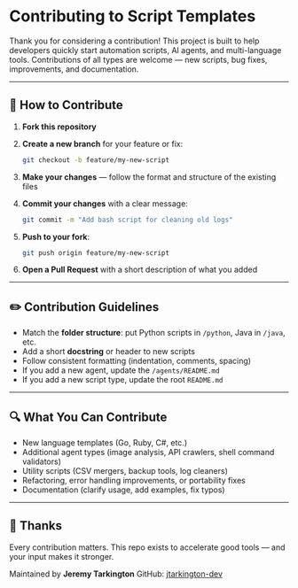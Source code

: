# Contributing to Script Templates

Thank you for considering a contribution! This project is built to help developers quickly start automation scripts, AI agents, and multi-language tools. Contributions of all types are welcome — new scripts, bug fixes, improvements, and documentation.

---

## 🔄 How to Contribute

1. **Fork this repository**
2. **Create a new branch** for your feature or fix:

   ```bash
   git checkout -b feature/my-new-script
   ```

3. **Make your changes** — follow the format and structure of the existing files
4. **Commit your changes** with a clear message:

   ```bash
   git commit -m "Add bash script for cleaning old logs"
   ```

5. **Push to your fork**:

   ```bash
   git push origin feature/my-new-script
   ```

6. **Open a Pull Request** with a short description of what you added

---

## ✏️ Contribution Guidelines

- Match the **folder structure**: put Python scripts in `/python`, Java in `/java`, etc.
- Add a short **docstring** or header to new scripts
- Follow consistent formatting (indentation, comments, spacing)
- If you add a new agent, update the `/agents/README.md`
- If you add a new script type, update the root `README.md`

---

## 🔍 What You Can Contribute

- New language templates (Go, Ruby, C#, etc.)
- Additional agent types (image analysis, API crawlers, shell command validators)
- Utility scripts (CSV mergers, backup tools, log cleaners)
- Refactoring, error handling improvements, or portability fixes
- Documentation (clarify usage, add examples, fix typos)

---

## 🙏 Thanks

Every contribution matters. This repo exists to accelerate good tools — and your input makes it stronger.

Maintained by **Jeremy Tarkington**
GitHub: [jtarkington-dev](https://github.com/jtarkington-dev)
